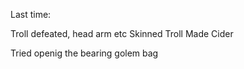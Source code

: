 Last time:

Troll defeated, head arm etc
Skinned Troll
Made Cider

Tried openig the bearing golem bag

